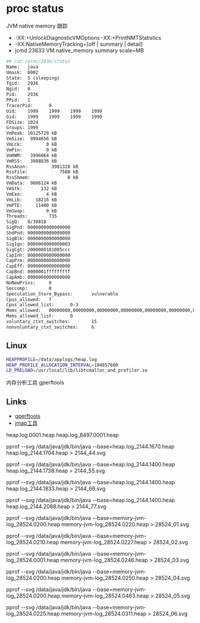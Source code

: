 # proc status

JVM native memory 跟踪

- -XX:+UnlockDiagnosticVMOptions -XX:+PrintNMTStatistics
- -XX:NativeMemoryTracking=[off | summary | detail]
- jcmd 23633 VM.native_memory summary scale=MB

```sh
## cat /proc/2936/status
Name:   java
Umask:  0002
State:  S (sleeping)
Tgid:   2936
Ngid:   0
Pid:    2936
PPid:   1
TracerPid:      0
Uid:    1999    1999    1999    1999
Gid:    1999    1999    1999    1999
FDSize: 1024
Groups: 1999
VmPeak: 10125728 kB
VmSize:  9994656 kB
VmLck:         0 kB
VmPin:         0 kB
VmHWM:   3996064 kB
VmRSS:   3988836 kB
RssAnon:         3981328 kB
RssFile:            7508 kB
RssShmem:              0 kB
VmData:  9806124 kB
VmStk:       132 kB
VmExe:         4 kB
VmLib:     18216 kB
VmPTE:     11400 kB
VmSwap:        0 kB
Threads:        735
SigQ:   0/30818
SigPnd: 0000000000000000
ShdPnd: 0000000000000000
SigBlk: 0000000000000000
SigIgn: 0000000000000003
SigCgt: 2000000181005ccc
CapInh: 0000000000000000
CapPrm: 0000000000000000
CapEff: 0000000000000000
CapBnd: 0000001fffffffff
CapAmb: 0000000000000000
NoNewPrivs:     0
Seccomp:        0
Speculation_Store_Bypass:       vulnerable
Cpus_allowed:   f
Cpus_allowed_list:      0-3
Mems_allowed:   00000000,00000000,00000000,00000000,00000000,00000000,00000000,00000000,00000000,00000000,00000000,00000000,00000000,00000000,00000000,00000000,00000000,00000000,00000000,00000000,00000000,00000000,00000000,00000000,00000000,00000000,00000000,00000000,00000000,00000000,00000000,00000001
Mems_allowed_list:      0
voluntary_ctxt_switches:        15
nonvoluntary_ctxt_switches:     6
```


## Linux 


```sh
HEAPPROFILE=/data/applogs/heap.log 
HEAP_PROFILE_ALLOCATION_INTERVAL=104857600 
LD_PRELOAD=/usr/local/lib/libtcmalloc_and_profiler.so
```

内存分析工具 gperftools

## Links

- [gperftools](https://github.com/gperftools/gperftools/)
- [jmap工具](https://blog.csdn.net/claram/article/details/104635114)

heap.log.0001.heap 
heap.log_8497.0001.heap

pprof --svg  /data/java/jdk/bin/java --base=heap.log_2144.1670.heap heap.log_2144.1704.heap > 2144_44.svg


pprof --svg  /data/java/jdk/bin/java --base=heap.log_2144.1400.heap heap.log_2144.1738.heap > 2144_55.svg



pprof --svg  /data/java/jdk/bin/java --base=heap.log_2144.1400.heap heap.log_2144.1833.heap > 2144_66.svg


pprof --svg  /data/java/jdk/bin/java --base=heap.log_2144.1400.heap heap.log_2144.2088.heap > 2144_77.svg


pprof --svg  /data/java/jdk/bin/java --base=memory-jvm-log_28524.0200.heap memory-jvm-log_28524.0220.heap > 28524_01.svg


pprof --svg  /data/java/jdk/bin/java --base=memory-jvm-log_28524.0210.heap memory-jvm-log_28524.0227.heap > 28524_02.svg

pprof --svg  /data/java/jdk/bin/java --base=memory-jvm-log_28524.0001.heap memory-jvm-log_28524.0246.heap > 28524_03.svg

pprof --svg  /data/java/jdk/bin/java --base=memory-jvm-log_28524.0200.heap memory-jvm-log_28524.0250.heap > 28524_04.svg

pprof --svg  /data/java/jdk/bin/java --base=memory-jvm-log_28524.0200.heap memory-jvm-log_28524.0463.heap > 28524_05.svg






pprof --svg  /data/java/jdk/bin/java --base=memory-jvm-log_28524.0225.heap memory-jvm-log_28524.0311.heap > 28524_06.svg
